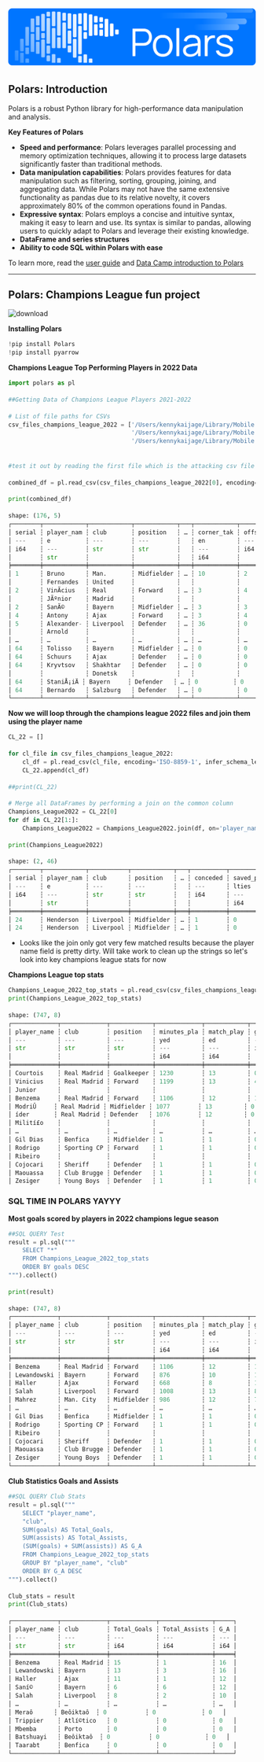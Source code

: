 <h1 align="center">
  <img src="https://raw.githubusercontent.com/pola-rs/polars-static/master/banner/polars_github_banner.svg" alt="Polars logo">
  <br>
</h1>


## Polars: Introduction 

Polars is a robust Python library for high-performance data manipulation and analysis.

**Key Features of Polars**
- **Speed and performance**: Polars leverages parallel processing and memory optimization techniques, allowing it to process large datasets significantly faster than traditional methods.
- **Data manipulation capabilities**: Polars provides features for data manipulation such as filtering, sorting, grouping, joining, and aggregating data. While Polars may not have the same extensive functionality as pandas due to its relative novelty, it covers approximately 80% of the common operations found in Pandas.
- **Expressive syntax**: Polars employs a concise and intuitive syntax, making it easy to learn and use. Its syntax is similar to pandas, allowing users to quickly adapt to Polars and leverage their existing knowledge.
- **DataFrame and series structures**
- **Ability to code SQL within Polars with ease**

To learn more, read the [user guide](https://docs.pola.rs/) and [Data Camp introduction to Polars](https://www.datacamp.com/blog/an-introduction-to-polars-python-s-tool-for-large-scale-data-analysis)

***

## Polars: Champions League fun project 
![download](https://github.com/user-attachments/assets/bef70db7-d093-4580-8a13-d6c3ac48f444)

**Installing Polars**
```Python
!pip install Polars
!pip install pyarrow
```


**Champions League Top Performing Players in 2022 Data**
```Python
import polars as pl

##Getting Data of Champions League Players 2021-2022

# List of file paths for CSVs
csv_files_champions_league_2022 = ['/Users/kennykaijage/Library/Mobile Documents/com~apple~CloudDocs/Desktop/Datasets/Datasets_for_projects/attacking.csv', '/Users/kennykaijage/Library/Mobile Documents/com~apple~CloudDocs/Desktop/Datasets/Datasets_for_projects/disciplinary.csv', '/Users/kennykaijage/Library/Mobile Documents/com~apple~CloudDocs/Desktop/Datasets/Datasets_for_projects/distributon.csv', 
                                   '/Users/kennykaijage/Library/Mobile Documents/com~apple~CloudDocs/Desktop/Datasets/Datasets_for_projects/key_stats.csv', '/Users/kennykaijage/Library/Mobile Documents/com~apple~CloudDocs/Desktop/Datasets/Datasets_for_projects/goals.csv', 
                                   '/Users/kennykaijage/Library/Mobile Documents/com~apple~CloudDocs/Desktop/Datasets/Datasets_for_projects/defending.csv','/Users/kennykaijage/Library/Mobile Documents/com~apple~CloudDocs/Desktop/Datasets/Datasets_for_projects/goalkeeping.csv']


#test it out by reading the first file which is the attacking csv file

combined_df = pl.read_csv(csv_files_champions_league_2022[0], encoding='ISO-8859-1', infer_schema_length=10000, ignore_errors=True )

print(combined_df)

shape: (176, 5)
┌────────┬────────────┬────────────┬────────────┬───┬────────────┬──────────┬──────────┬───────────┐
│ serial ┆ player_nam ┆ club       ┆ position   ┆ … ┆ corner_tak ┆ offsides ┆ dribbles ┆ match_pla │
│ ---    ┆ e          ┆ ---        ┆ ---        ┆   ┆ en         ┆ ---      ┆ ---      ┆ yed       │
│ i64    ┆ ---        ┆ str        ┆ str        ┆   ┆ ---        ┆ i64      ┆ i64      ┆ ---       │
│        ┆ str        ┆            ┆            ┆   ┆ i64        ┆          ┆          ┆ i64       │
╞════════╪════════════╪════════════╪════════════╪═══╪════════════╪══════════╪══════════╪═══════════╡
│ 1      ┆ Bruno      ┆ Man.       ┆ Midfielder ┆ … ┆ 10         ┆ 2        ┆ 7        ┆ 7         │
│        ┆ Fernandes  ┆ United     ┆            ┆   ┆            ┆          ┆          ┆           │
│ 2      ┆ VinÃ­cius   ┆ Real       ┆ Forward    ┆ … ┆ 3          ┆ 4        ┆ 83       ┆ 13        │
│        ┆ JÃºnior    ┆ Madrid     ┆            ┆   ┆            ┆          ┆          ┆           │
│ 2      ┆ SanÃ©      ┆ Bayern     ┆ Midfielder ┆ … ┆ 3          ┆ 3        ┆ 32       ┆ 10        │
│ 4      ┆ Antony     ┆ Ajax       ┆ Forward    ┆ … ┆ 3          ┆ 4        ┆ 28       ┆ 7         │
│ 5      ┆ Alexander- ┆ Liverpool  ┆ Defender   ┆ … ┆ 36         ┆ 0        ┆ 9        ┆ 9         │
│        ┆ Arnold     ┆            ┆            ┆   ┆            ┆          ┆          ┆           │
│ …      ┆ …          ┆ …          ┆ …          ┆ … ┆ …          ┆ …        ┆ …        ┆ …         │
│ 64     ┆ Tolisso    ┆ Bayern     ┆ Midfielder ┆ … ┆ 0          ┆ 0        ┆ 0        ┆ 4         │
│ 64     ┆ Schuurs    ┆ Ajax       ┆ Defender   ┆ … ┆ 0          ┆ 0        ┆ 0        ┆ 3         │
│ 64     ┆ Kryvtsov   ┆ Shakhtar   ┆ Defender   ┆ … ┆ 0          ┆ 0        ┆ 0        ┆ 3         │
│        ┆            ┆ Donetsk    ┆            ┆   ┆            ┆          ┆          ┆           │
│ 64     ┆ StaniÅ¡iÄ ┆ Bayern     ┆ Defender   ┆ … ┆ 0          ┆ 0        ┆ 0        ┆ 2         │
│ 64     ┆ Bernardo   ┆ Salzburg   ┆ Defender   ┆ … ┆ 0          ┆ 0        ┆ 0        ┆ 2         │
└────────┴────────────┴────────────┴────────────┴───┴────────────┴──────────┴──────────┴───────────┘

```

**Now we will loop through the champions league 2022 files and join them using the player name**

```Python
CL_22 = []

for cl_file in csv_files_champions_league_2022:
    cl_df = pl.read_csv(cl_file, encoding='ISO-8859-1', infer_schema_length=10000, ignore_errors=True )
    CL_22.append(cl_df)

##print(CL_22)

# Merge all DataFrames by performing a join on the common column
Champions_League2022 = CL_22[0]
for df in CL_22[1:]:
    Champions_League2022 = Champions_League2022.join(df, on='player_name', how='inner')

print(Champions_League2022)

shape: (2, 46)
┌────────┬────────────┬───────────┬────────────┬───┬──────────┬────────────┬───────────┬───────────┐
│ serial ┆ player_nam ┆ club      ┆ position   ┆ … ┆ conceded ┆ saved_pena ┆ cleanshee ┆ punches   │
│ ---    ┆ e          ┆ ---       ┆ ---        ┆   ┆ ---      ┆ lties      ┆ ts        ┆ made      │
│ i64    ┆ ---        ┆ str       ┆ str        ┆   ┆ i64      ┆ ---        ┆ ---       ┆ ---       │
│        ┆ str        ┆           ┆            ┆   ┆          ┆ i64        ┆ i64       ┆ i64       │
╞════════╪════════════╪═══════════╪════════════╪═══╪══════════╪════════════╪═══════════╪═══════════╡
│ 24     ┆ Henderson  ┆ Liverpool ┆ Midfielder ┆ … ┆ 1        ┆ 0          ┆ 0         ┆ 1         │
│ 24     ┆ Henderson  ┆ Liverpool ┆ Midfielder ┆ … ┆ 1        ┆ 0          ┆ 0         ┆ 1         │

```
- Looks like the join only got very few matched results because the player name field is pretty dirty. Will take work to clean up the strings so let's look into key champions league stats for now

**Champions League top stats**
```Python
Champions_League_2022_top_stats = pl.read_csv(csv_files_champions_league_2022[3], encoding='ISO-8859-1', infer_schema_length=10000, ignore_errors=True )
print(Champions_League_2022_top_stats)

shape: (747, 8)
┌─────────────┬─────────────┬────────────┬─────────────┬────────────┬───────┬─────────┬────────────┐
│ player_name ┆ club        ┆ position   ┆ minutes_pla ┆ match_play ┆ goals ┆ assists ┆ distance_c │
│ ---         ┆ ---         ┆ ---        ┆ yed         ┆ ed         ┆ ---   ┆ ---     ┆ overed     │
│ str         ┆ str         ┆ str        ┆ ---         ┆ ---        ┆ i64   ┆ i64     ┆ ---        │
│             ┆             ┆            ┆ i64         ┆ i64        ┆       ┆         ┆ str        │
╞═════════════╪═════════════╪════════════╪═════════════╪════════════╪═══════╪═════════╪════════════╡
│ Courtois    ┆ Real Madrid ┆ Goalkeeper ┆ 1230        ┆ 13         ┆ 0     ┆ 0       ┆ 64.2       │
│ Vinicius    ┆ Real Madrid ┆ Forward    ┆ 1199        ┆ 13         ┆ 4     ┆ 6       ┆ 133        │
│ Junior      ┆             ┆            ┆             ┆            ┆       ┆         ┆            │
│ Benzema     ┆ Real Madrid ┆ Forward    ┆ 1106        ┆ 12         ┆ 15    ┆ 1       ┆ 121.5      │
│ ModriÛ     ┆ Real Madrid ┆ Midfielder ┆ 1077        ┆ 13         ┆ 0     ┆ 4       ┆ 124.5      │
│ íder       ┆ Real Madrid ┆ Defender   ┆ 1076        ┆ 12         ┆ 0     ┆ 0       ┆ 110.4      │
│ Milití£o    ┆             ┆            ┆             ┆            ┆       ┆         ┆            │
│ …           ┆ …           ┆ …          ┆ …           ┆ …          ┆ …     ┆ …       ┆ …          │
│ Gil Dias    ┆ Benfica     ┆ Midfielder ┆ 1           ┆ 1          ┆ 0     ┆ 0       ┆ 0.7        │
│ Rodrigo     ┆ Sporting CP ┆ Forward    ┆ 1           ┆ 1          ┆ 0     ┆ 0       ┆ 0.7        │
│ Ribeiro     ┆             ┆            ┆             ┆            ┆       ┆         ┆            │
│ Cojocari    ┆ Sheriff     ┆ Defender   ┆ 1           ┆ 1          ┆ 0     ┆ 0       ┆ 0.5        │
│ Maouassa    ┆ Club Brugge ┆ Defender   ┆ 1           ┆ 1          ┆ 0     ┆ 0       ┆ 0.2        │
│ Zesiger     ┆ Young Boys  ┆ Defender   ┆ 1           ┆ 1          ┆ 0     ┆ 0       ┆ 0          │
```


### SQL TIME IN POLARS YAYYY


**Most goals scored by players in 2022 champions legue season**
```Python
##SQL QUERY Test
result = pl.sql("""
    SELECT "*"
    FROM Champions_League_2022_top_stats
    ORDER BY goals DESC
""").collect()

print(result)

shape: (747, 8)
┌─────────────┬─────────────┬────────────┬─────────────┬────────────┬───────┬─────────┬────────────┐
│ player_name ┆ club        ┆ position   ┆ minutes_pla ┆ match_play ┆ goals ┆ assists ┆ distance_c │
│ ---         ┆ ---         ┆ ---        ┆ yed         ┆ ed         ┆ ---   ┆ ---     ┆ overed     │
│ str         ┆ str         ┆ str        ┆ ---         ┆ ---        ┆ i64   ┆ i64     ┆ ---        │
│             ┆             ┆            ┆ i64         ┆ i64        ┆       ┆         ┆ str        │
╞═════════════╪═════════════╪════════════╪═════════════╪════════════╪═══════╪═════════╪════════════╡
│ Benzema     ┆ Real Madrid ┆ Forward    ┆ 1106        ┆ 12         ┆ 15    ┆ 1       ┆ 121.5      │
│ Lewandowski ┆ Bayern      ┆ Forward    ┆ 876         ┆ 10         ┆ 13    ┆ 3       ┆ 99.7       │
│ Haller      ┆ Ajax        ┆ Forward    ┆ 668         ┆ 8          ┆ 11    ┆ 1       ┆ 82.2       │
│ Salah       ┆ Liverpool   ┆ Forward    ┆ 1008        ┆ 13         ┆ 8     ┆ 2       ┆ 112        │
│ Mahrez      ┆ Man. City   ┆ Midfielder ┆ 986         ┆ 12         ┆ 7     ┆ 2       ┆ 120.1      │
│ …           ┆ …           ┆ …          ┆ …           ┆ …          ┆ …     ┆ …       ┆ …          │
│ Gil Dias    ┆ Benfica     ┆ Midfielder ┆ 1           ┆ 1          ┆ 0     ┆ 0       ┆ 0.7        │
│ Rodrigo     ┆ Sporting CP ┆ Forward    ┆ 1           ┆ 1          ┆ 0     ┆ 0       ┆ 0.7        │
│ Ribeiro     ┆             ┆            ┆             ┆            ┆       ┆         ┆            │
│ Cojocari    ┆ Sheriff     ┆ Defender   ┆ 1           ┆ 1          ┆ 0     ┆ 0       ┆ 0.5        │
│ Maouassa    ┆ Club Brugge ┆ Defender   ┆ 1           ┆ 1          ┆ 0     ┆ 0       ┆ 0.2        │
│ Zesiger     ┆ Young Boys  ┆ Defender   ┆ 1           ┆ 1          ┆ 0     ┆ 0       ┆ 0          │
└─────────────┴─────────────┴────────────┴─────────────┴────────────┴───────┴─────────┴────────────┘
```


**Club Statistics Goals and Assists**
```Python
##SQL QUERY Club Stats
result = pl.sql("""
    SELECT "player_name",
    "club", 
    SUM(goals) AS Total_Goals,
    SUM(assists) AS Total_Assists,
    (SUM(goals) + SUM(assists)) AS G_A
    FROM Champions_League_2022_top_stats
    GROUP BY "player_name", "club"
    ORDER BY G_A DESC
""").collect()

Club_stats = result
print(Club_stats)

┌─────────────┬─────────────┬─────────────┬───────────────┬─────┐
│ player_name ┆ club        ┆ Total_Goals ┆ Total_Assists ┆ G_A │
│ ---         ┆ ---         ┆ ---         ┆ ---           ┆ --- │
│ str         ┆ str         ┆ i64         ┆ i64           ┆ i64 │
╞═════════════╪═════════════╪═════════════╪═══════════════╪═════╡
│ Benzema     ┆ Real Madrid ┆ 15          ┆ 1             ┆ 16  │
│ Lewandowski ┆ Bayern      ┆ 13          ┆ 3             ┆ 16  │
│ Haller      ┆ Ajax        ┆ 11          ┆ 1             ┆ 12  │
│ Saní©       ┆ Bayern      ┆ 6           ┆ 6             ┆ 12  │
│ Salah       ┆ Liverpool   ┆ 8           ┆ 2             ┆ 10  │
│ …           ┆ …           ┆ …           ┆ …             ┆ …   │
│ Meraô      ┆ Beôiktaô  ┆ 0           ┆ 0             ┆ 0   │
│ Trippier    ┆ Atlí©tico   ┆ 0           ┆ 0             ┆ 0   │
│ Mbemba      ┆ Porto       ┆ 0           ┆ 0             ┆ 0   │
│ Batshuayi   ┆ Beôiktaô  ┆ 0           ┆ 0             ┆ 0   │
│ Taarabt     ┆ Benfica     ┆ 0           ┆ 0             ┆ 0   │
└─────────────┴─────────────┴─────────────┴───────────────┴─────┘

```





